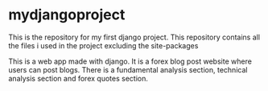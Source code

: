 # mydjangoproject
This is the repository for my first django project.
This repository contains all the files i used in the project excluding the site-packages

This is a web app made with django.
It is a forex blog post website where users can post blogs.
There is a fundamental analysis section, technical analysis section and forex quotes section.
